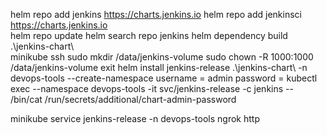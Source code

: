 helm repo add jenkins https://charts.jenkins.io
helm repo add jenkinsci https://charts.jenkins.io  
helm repo update
helm search repo jenkins
helm dependency build .\jenkins-chart\  
minikube ssh
sudo mkdir /data/jenkins-volume
sudo chown -R 1000:1000 /data/jenkins-volume
exit
helm install jenkins-release .\jenkins-chart\ -n devops-tools --create-namespace
username = admin
password = 
           kubectl exec --namespace devops-tools -it svc/jenkins-release -c jenkins -- /bin/cat /run/secrets/additional/chart-admin-password

minikube service jenkins-release -n devops-tools
ngrok http <port>